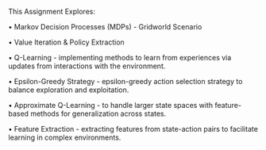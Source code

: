 This Assignment Explores:

• Markov Decision Processes (MDPs) - Gridworld Scenario

• Value Iteration & Policy Extraction 

• Q-Learning - implementing methods to learn from experiences via updates from interactions with the environment.

• Epsilon-Greedy Strategy - epsilon-greedy action selection strategy to balance exploration and exploitation.

• Approximate Q-Learning - to handle larger state spaces with feature-based methods for generalization across states.

• Feature Extraction - extracting features from state-action pairs to facilitate learning in complex environments.
    
